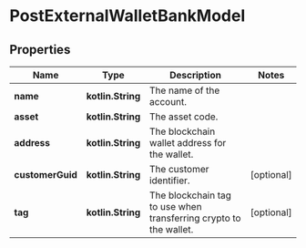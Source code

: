 
# PostExternalWalletBankModel

## Properties
Name | Type | Description | Notes
------------ | ------------- | ------------- | -------------
**name** | **kotlin.String** | The name of the account. | 
**asset** | **kotlin.String** | The asset code. | 
**address** | **kotlin.String** | The blockchain wallet address for the wallet. | 
**customerGuid** | **kotlin.String** | The customer identifier. |  [optional]
**tag** | **kotlin.String** | The blockchain tag to use when transferring crypto to the wallet. |  [optional]



